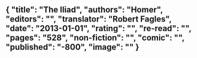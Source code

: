 {
 "title": "The Iliad",
 "authors": "Homer",
 "editors": "",
 "translator": "Robert Fagles",
 "date": "2013-01-01",
 "rating": "",
 "re-read": "",
 "pages": "528",
 "non-fiction": "",
 "comic": "",
 "published": "-800",
 "image": ""
}
---

